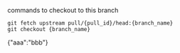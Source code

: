 commands to checkout to this branch

```
git fetch upstream pull/{pull_id}/head:{branch_name}
git checkout {branch_name}
```

{"aaa":"bbb"}

